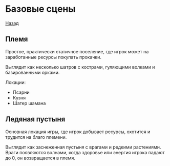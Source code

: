 # Базовые сцены

[Назад](./README.md)

## Племя

Простое, практически статичное поселение, где игрок может на заработанные ресурсы покупать прокачки.

Выглядит как несколько шатров с кострами, гуляющими волками и базированными орками.

Локации:
- Псарни
- Кузня
- Шатер шамана

## Ледяная пустыня

Основная локация игры, где игрок добывает ресурсы, охотится и трудится на благо племени. 

Выглядит как заснеженная пустыня с врагами и редкими растениями. Враги появляются волнами, когда здоровье или энергия игрока падают до 0, он возвращается в племя.